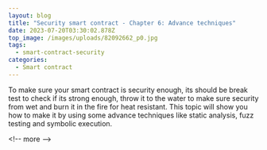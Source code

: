 ```yaml
---
layout: blog
title: "Security smart contract - Chapter 6: Advance techniques"
date: 2023-07-20T03:30:02.878Z
top_image: /images/uploads/82092662_p0.jpg
tags:
  - smart-contract-security
categories:
  - Smart contract
---
```

T﻿o make sure your smart contract is security enough, its should be break test to check if its strong enough, throw it to the water to make sure security from wet and burn it in the fire for heat resistant. This topic will show you how to make it by using some advance techniques like static analysis, fuzz testing and symbolic execution.

<﻿!-- more -->